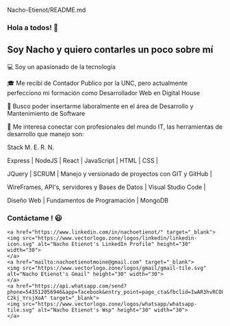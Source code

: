 Nacho-Etienot/README.md

### Hola a todos! 👋

## Soy Nacho y  quiero contarles un poco sobre mí

💻 Soy un apasionado de la tecnología  

🎓 Me recibí de Contador Publico por la UNC, pero actualmente perfecciono mi formación como Desarrollador Web en Digital House  

💼 Busco poder insertarme laboralmente en el área de Desarrollo y Mantenimiento de Software  

💬 Me interesa conectar con profesionales del mundo IT, las herramientas de desarrollo que manejo son:  

Stack M. E. R. N.   

Express  |  NodeJS  |  React  |  JavaScript  |  HTML  |  CSS  |

JQuery   |  SCRUM  |  Manejo y versionado de proyectos con GIT y GitHub  |  

WireFrames, API's, servidores y Bases de Datos  |  Visual Studio Code  |

Diseño Web  |  Fundamentos de Programación  | MongoDB

<p align="center">

### Contáctame ! :smiley:


    <a href="https://www.linkedin.com/in/nachoetienot/" target="_blank">
    <img src="https://www.vectorlogo.zone/logos/linkedin/linkedin-icon.svg" alt="Nacho Etienot's LinkedIn Profile" height="30" width="30">
    </a>
    <a href="mailto:nachoetienotmoine@gmail.com" target="_blank">
    <img src="https://www.vectorlogo.zone/logos/gmail/gmail-tile.svg" alt="Nacho Etienot's Gmail" height="30" width="30">
    </a> 
    <a href="https://api.whatsapp.com/send?phone=543512056946&app=facebook&entry_point=page_cta&fbclid=IwAR3hvRCO88ZLGoX7mWo74OEPl0dvxdaupVOP_OnenOyDfs-C2kj_YrsjXoA" target="_blank">
    <img src="https://www.vectorlogo.zone/logos/whatsapp/whatsapp-tile.svg" alt="Nacho Etienot's Wsp" height="30" width="30">
    </a> 
</p>


